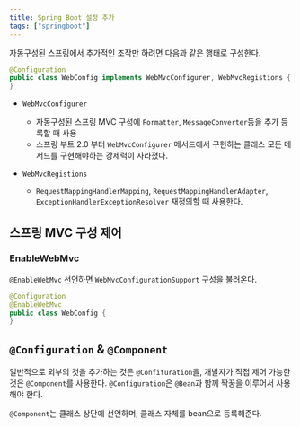 ```yaml
---
title: Spring Boot 설정 추가 
tags: ["springboot"]
---
```

자동구성된 스프링에서 추가적인 조작만 하려면 다음과 같은 행태로 구성한다.

```java java
@Configuration
public class WebConfig implements WebMvcConfigurer, WebMvcRegistions {
}
```
* `WebMvcConfigurer` 
	* 자동구성된 스프링 MVC 구성에 `Formatter`, `MessageConverter`등을 추가 등록할 때 사용
	* 스프링 부트 2.0 부터 `WebMvcConfigurer` 메서드에서 구현하는 클래스 모든 메서드를 구현해야하는 강제력이 사라졌다. 

* `WebMvcRegistions ` 
	* `RequestMappingHandlerMapping`, `RequestMappingHandlerAdapter`, `ExceptionHandlerExceptionResolver` 재정의할 때 사용한다.

## 스프링 MVC 구성 제어 
### EnableWebMvc
`@EnableWebMvc` 선언하면 `WebMvcConfigurationSupport` 구성을 불러온다.
```java java
@Configuration
@EnableWebMvc
public class WebConfig {
}
```

## `@Configuration` & `@Component`
일반적으로 외부의 것을 추가하는 것은 `@Confituration`을, 개발자가 직접 제어 가능한 것은 `@Component`를 사용한다. 
`@Configuration`은 `@Bean`과 함께 짝꿍을 이루어서 사용해야 한다. 

`@Component`는 클래스 상단에 선언하며, 클래스 자체를 bean으로 등록해준다. 
<!--stackedit_data:
eyJoaXN0b3J5IjpbMTkxNzI5NTExN119
-->